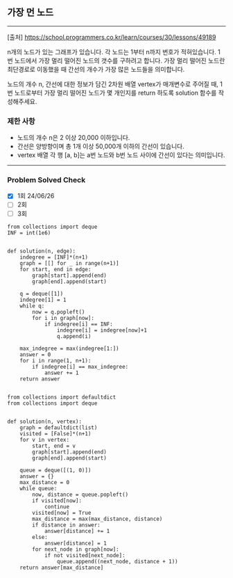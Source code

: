 ## 가장 먼 노드

---

[출처] https://school.programmers.co.kr/learn/courses/30/lessons/49189

n개의 노드가 있는 그래프가 있습니다. 각 노드는 1부터 n까지 번호가 적혀있습니다. 
1번 노드에서 가장 멀리 떨어진 노드의 갯수를 구하려고 합니다. 
가장 멀리 떨어진 노드란 최단경로로 이동했을 때 간선의 개수가 가장 많은 노드들을 의미합니다.

노드의 개수 n, 간선에 대한 정보가 담긴 2차원 배열 vertex가 매개변수로 주어질 때,
1번 노드로부터 가장 멀리 떨어진 노드가 몇 개인지를 return 하도록 solution 함수를 작성해주세요.


### 제한 사항

- 노드의 개수 n은 2 이상 20,000 이하입니다.
- 간선은 양방향이며 총 1개 이상 50,000개 이하의 간선이 있습니다.
- vertex 배열 각 행 [a, b]는 a번 노드와 b번 노드 사이에 간선이 있다는 의미입니다.

---
### Problem Solved Check
- [x] 1회 24/06/26
- [ ] 2회
- [ ] 3회
~~~
from collections import deque
INF = int(1e6)


def solution(n, edge):
    indegree = [INF]*(n+1)
    graph = [[] for _ in range(n+1)]
    for start, end in edge:
        graph[start].append(end)
        graph[end].append(start)

    q = deque([1])
    indegree[1] = 1
    while q:
        now = q.popleft()
        for i in graph[now]:
            if indegree[i] == INF:
                indegree[i] = indegree[now]+1
                q.append(i)

    max_indegree = max(indegree[1:])
    answer = 0
    for i in range(1, n+1):
        if indegree[i] == max_indegree:
            answer += 1
    return answer
    
~~~
~~~
from collections import defaultdict
from collections import deque


def solution(n, vertex):
    graph = defaultdict(list)
    visited = [False]*(n+1)
    for v in vertex:
        start, end = v
        graph[start].append(end)
        graph[end].append(start)

    queue = deque([(1, 0)])
    answer = {}
    max_distance = 0
    while queue:
        now, distance = queue.popleft()
        if visited[now]:
            continue
        visited[now] = True
        max_distance = max(max_distance, distance)
        if distance in answer:
            answer[distance] += 1
        else:
            answer[distance] = 1
        for next_node in graph[now]:
            if not visited[next_node]:
                queue.append((next_node, distance + 1))
    return answer[max_distance]
    
~~~
